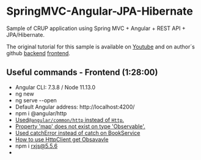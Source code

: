 # SpringMVC-Angular-JPA-Hibernate
Sample of CRUP application using Spring MVC + Angular + REST API + JPA/Hibernate.

The original tutorial for this sample is available on [Youtube](https://www.youtube.com/watch?v=PQmu752Ifn8&feature=youtu.be) and on author´s github [backend](https://github.com/scbushan05/spring-boot-hibernate-mysql-rest-api) [frontend](https://github.com/scbushan05/angular-2-crud).

## Useful commands - Frontend (1:28:00)

- Angular CLI: 7.3.8 / Node 11.13.0
- ng new <new-projectname>
- ng serve --open
- Default Angular address: http://localhost:4200/
- npm i @angular/http
- [Used`@angular/common/http` instead of `Http`.](https://discourse.nativescript.org/t/http-is-not-found-in-angular-http/3140/2)
- [Property 'map' does not exist on type 'Observable<Response>'.](https://medium.com/coding-snippets/rxjs-5-5-property-map-does-not-exist-on-type-observable-e825129c2068)
- [Used catchError instead of catch on BookService](https://stackoverflow.com/questions/47538060/how-to-catch-error-in-rxjs-5-5?rq=1)
- [How to use HttpClient get Obsavavle<Book>](https://www.concretepage.com/angular-2/angular-httpclient-get-example#async)
- npm i rxjs@5.5.6
- 